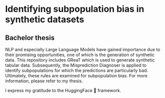# Identifying subpopulation bias in synthetic datasets
## Bachelor thesis

NLP and especially Large Language Models have gained importance due to their promising opportunities, one of which is the generation of synthetic data. 
This repository includes GReaT which is used to generate synthetic tabular data. 
Subsequently, the Misprediction Diagnoser is applied to identify subpopulations for which the predictions are particularly bad. 
Ultimately, these rules are examined for subpopulation bias. 
For more information, please refer to my thesis. 


I express my gratitude to the HuggingFace 🤗 framework.
